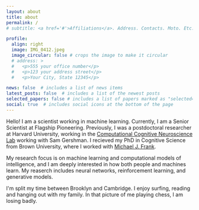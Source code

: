```yaml
---
layout: about
title: about
permalink: /
# subtitle: <a href='#'>Affiliations</a>. Address. Contacts. Moto. Etc.

profile:
  align: right
  image: IMG_0412.jpeg
  image_circular: false # crops the image to make it circular
  # address: >
  #   <p>555 your office number</p>
  #   <p>123 your address street</p>
  #   <p>Your City, State 12345</p>

news: false  # includes a list of news items
latest_posts: false  # includes a list of the newest posts
selected_papers: false # includes a list of papers marked as "selected={true}"
social: true  # includes social icons at the bottom of the page
---
```


Hello! I am a scientist working in machine learning.  Currently, I am a Senior Scientist at Flagship Pioneering. Previously, I was a postdoctoral researcher at Harvard University, working in the [Computational Cognitive Neuroscience Lab](https://gershmanlab.com) working with Sam Gershman. I recieved my PhD in Cognitive Science from Brown University, where I worked with [Michael J. Frank](https://www.lnccbrown.com).  

My research focus is on machine learning and computational models of intelligence, and I am deeply interested in how both people and machines learn. My reaserch includes neural networks, reinforcement learning, and generative models.

I'm split my time between Brooklyn and Cambridge. I enjoy surfing, reading and hanging out with my family. In that picture of me playing chess, I am losing badly.

<!-- Write your biography here. Tell the world about yourself. Link to your favorite [subreddit](http://reddit.com). You can put a picture in, too. The code is already in, just name your picture `prof_pic.jpg` and put it in the `img/` folder.

Put your address / P.O. box / other info right below your picture. You can also disable any of these elements by editing `profile` property of the YAML header of your `_pages/about.md`. Edit `_bibliography/papers.bib` and Jekyll will render your [publications page](/al-folio/publications/) automatically.

Link to your social media connections, too. This theme is set up to use [Font Awesome icons](http://fortawesome.github.io/Font-Awesome/) and [Academicons](https://jpswalsh.github.io/academicons/), like the ones below. Add your Facebook, Twitter, LinkedIn, Google Scholar, or just disable all of them. -->
